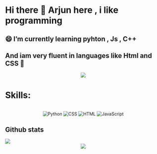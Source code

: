 <h1> Hi there 👋 Arjun here , i like programming</h1> 


 <h2>😄 I’m currently learning pyhton , Js , C++ </h2>
 <h2>And iam very fluent in languages like Html and CSS 👋 </h2>


<center><img src = "https://user-images.githubusercontent.com/3369400/133268513-5bfe2f93-4402-42c9-a403-81c9e86934b6.jpeg"></center>
<h1>Skills:</h1>

<br>
<div align = "center">
    <img alt="Python" src="https://img.shields.io/badge/Python-1C1E26?style=for-the-badge&logo=Python&labelColor=1C1E26">
    <img alt="CSS" src="https://img.shields.io/badge/CSS-1C1E26?style=for-the-badge&logo=CSS3&labelColor=1C1E26">
    <img alt="HTML" src="https://img.shields.io/badge/HTML-1C1E26?style=for-the-badge&logo=html5&labelColor=1C1E26">
    <img alt="JavaScript" src="https://img.shields.io/badge/JavaScript-1C1E26?style=for-the-badge&logo=JavaScript&labelColor=1C1E26">
</div>
<h2>Github stats</h2>
    <img src="https://github-readme-stats.vercel.app/api?username=ArjunRathinam&show_icons=true&title_color=27D796&icon_color=B877DB&text_color=F9CBBE&bg_color=1C1E26">
<center><img src = "https://th.bing.com/th/id/OIP.9z_sramIpxAodFYm8MAFUQHaHa?pid=ImgDet&w=626&h=626&rs=1"></center>

<!--
**ArjunRathinam/ArjunRathinam** is a ✨ _special_ ✨ repository because its `README.md` (this file) appears on your GitHub profile.

Here are some ideas to get you started:

- 🔭 I’m currently working on  pyhton...
- 🌱 I’m currently learning ...
- 👯 I’m looking to collaborate on ...
- 🤔 I’m looking for help with ...
- 💬 Ask me about ...
- 📫 How to reach me: ...
-  Pronouns: ...
- ⚡ Fun fact: ...
-->
